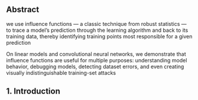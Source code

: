 ## Abstract
we use influence functions — a classic technique from robust statistics — to trace a model’s prediction through the learning algorithm and back to its training data, thereby identifying training points most responsible for a given prediction

On linear models and convolutional neural networks, we demonstrate that influence functions are useful for multiple purposes: understanding model behavior, debugging models, detecting dataset errors, and even creating visually indistinguishable training-set attacks

## 1. Introduction
